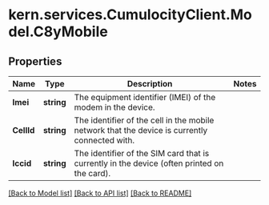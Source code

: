 
# kern.services.CumulocityClient.Model.C8yMobile

## Properties

Name | Type | Description | Notes
------------ | ------------- | ------------- | -------------
**Imei** | **string** | The equipment identifier (IMEI) of the modem in the device. | 
**CellId** | **string** | The identifier of the cell in the mobile network that the device is currently connected with. | 
**Iccid** | **string** | The identifier of the SIM card that is currently in the device (often printed on the card). | 

[[Back to Model list]](../README.md#documentation-for-models)
[[Back to API list]](../README.md#documentation-for-api-endpoints)
[[Back to README]](../README.md)

